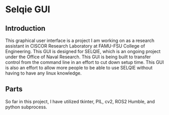 # Selqie GUI

## Introduction
This graphical user interface is a project I am working on as a research assistant in CISCOR Research Laboratory at FAMU-FSU College of Engineering. This GUI is designed for SELQIE, which is an ongoing project under the Office of Naval Research. This GUI is being built to transfer control from the command line in an effort to cut down setup time. This GUI is also an effort to allow more people to be able to use SELQIE without having to have any linux knowledge. 

## Parts
So far in this project, I have utilized tkinter, PIL, cv2, ROS2 Humble, and python subprocess. 